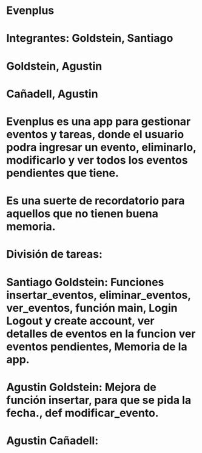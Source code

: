 # Evenplus
# Integrantes: Goldstein, Santiago
#              Goldstein, Agustin
#              Cañadell, Agustin

# Evenplus es una app para gestionar eventos y tareas, donde el usuario podra ingresar un evento, eliminarlo, modificarlo y ver todos los eventos pendientes que tiene.
# Es una suerte de recordatorio para aquellos que no tienen buena memoria.

# División de tareas:
# Santiago Goldstein: Funciones insertar_eventos, eliminar_eventos, ver_eventos, función main, Login Logout y create account, ver detalles de eventos en la funcion ver eventos pendientes, Memoria de la app.

# Agustin Goldstein: Mejora de función insertar, para que se pida la fecha., def modificar_evento.

# Agustin Cañadell: 
